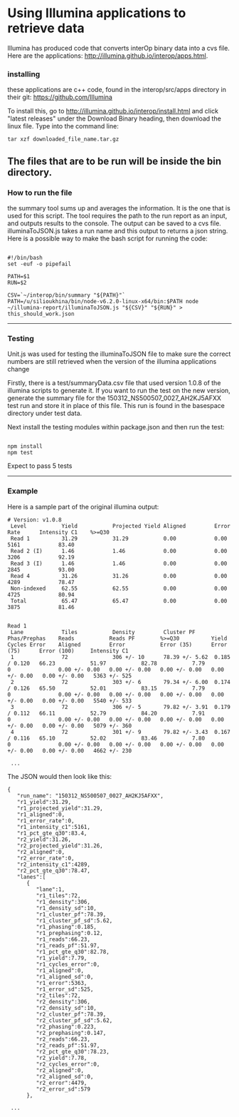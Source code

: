 Using Illumina applications to retrieve data
================

Illumina has produced code that converts interOp binary data into a cvs file. Here are the applications: http://illumina.github.io/interop/apps.html.

### installing
these applications are c++ code, found in the interop/src/apps directory in their git: https://github.com/Illumina

To install this, go to http://illumina.github.io/interop/install.html and click "latest releases" under the Download Binary heading, then download the linux file. 
Type into the command line:
```
tar xzf downloaded_file_name.tar.gz
```
The files that are to be run will be inside the bin directory.
---
### How to run the file
the summary tool sums up and averages the information. It is the one that is used for this script. The tool requires the path to the run report as an input, and outputs results to the console. The output can be saved to a cvs file. illuminaToJSON.js takes a run name and this output to returns a json string. Here is a possible way to make the bash script for running the code:

```

#!/bin/bash
set -euf -o pipefail

PATH=$1
RUN=$2

CSV=`~/interop/bin/summary "${PATH}"`
PATH=/u/silioukhina/bin/node-v6.2.0-linux-x64/bin:$PATH node ~/illumina-report/illuminaToJSON.js "${CSV}" "${RUN}" > this_should_work.json

```
---
### Testing
Unit.js was used for testing the illuminaToJSON file to make sure the correct numbers are still retrieved when the version of the illumina applications change

Firstly, there is a test/summaryData.csv file that used version 1.0.8 of the illumina scripts to generate it. If you want to run the test on the new version, generate the summary file for the 150312_NS500507_0027_AH2KJ5AFXX test run and store it in place of this file. This run is found in the basespace directory under test data.

Next install the testing modules within package.json and then run the test:

```

npm install
npm test
```
Expect to pass 5 tests

---
### Example
Here is a sample part of the original illumina output:

```
# Version: v1.0.8
 Level           Yield           Projected Yield Aligned         Error Rate      Intensity C1    %>=Q30         
 Read 1          31.29           31.29           0.00            0.00            5161            83.40          
 Read 2 (I)      1.46            1.46            0.00            0.00            3206            92.19          
 Read 3 (I)      1.46            1.46            0.00            0.00            2845            93.00          
 Read 4          31.26           31.26           0.00            0.00            4289            78.47          
 Non-indexed     62.55           62.55           0.00            0.00            4725            80.94          
 Total           65.47           65.47           0.00            0.00            3875            81.46          


Read 1
 Lane            Tiles           Density         Cluster PF      Phas/Prephas    Reads           Reads PF        %>=Q30          Yield           Cycles Error    Aligned         Error           Error (35)      Error (75)      Error (100)     Intensity C1   
 1               72              306 +/- 10      78.39 +/- 5.62  0.185 / 0.120   66.23           51.97           82.78           7.79            0               0.00 +/- 0.00   0.00 +/- 0.00   0.00 +/- 0.00   0.00 +/- 0.00   0.00 +/- 0.00   5363 +/- 525   
 2               72              303 +/- 6       79.34 +/- 6.00  0.174 / 0.126   65.50           52.01           83.15           7.79            0               0.00 +/- 0.00   0.00 +/- 0.00   0.00 +/- 0.00   0.00 +/- 0.00   0.00 +/- 0.00   5540 +/- 533   
 3               72              306 +/- 5       79.82 +/- 3.91  0.179 / 0.112   66.11           52.79           84.20           7.91            0               0.00 +/- 0.00   0.00 +/- 0.00   0.00 +/- 0.00   0.00 +/- 0.00   0.00 +/- 0.00   5079 +/- 360   
 4               72              301 +/- 9       79.82 +/- 3.43  0.167 / 0.116   65.10           52.02           83.46           7.80            0               0.00 +/- 0.00   0.00 +/- 0.00   0.00 +/- 0.00   0.00 +/- 0.00   0.00 +/- 0.00   4662 +/- 230  

 ...

```
The JSON would then look like this:

```
{
   "run_name": "150312_NS500507_0027_AH2KJ5AFXX",
   "r1_yield":31.29,
   "r1_projected_yield":31.29,
   "r1_aligned":0,
   "r1_error_rate":0,
   "r1_intensity_c1":5161,
   "r1_pct_gte_q30":83.4,
   "r2_yield":31.26,
   "r2_projected_yield":31.26,
   "r2_aligned":0,
   "r2_error_rate":0,
   "r2_intensity_c1":4289,
   "r2_pct_gte_q30":78.47,
   "lanes":[
      {
         "lane":1,
         "r1_tiles":72,
         "r1_density":306,
         "r1_density_sd":10,
         "r1_cluster_pf":78.39,
         "r1_cluster_pf_sd":5.62,
         "r1_phasing":0.185,
         "r1_prephasing":0.12,
         "r1_reads":66.23,
         "r1_reads_pf":51.97,
         "r1_pct_gte_q30":82.78,
         "r1_yield":7.79,
         "r1_cycles_error":0,
         "r1_aligned":0,
         "r1_aligned_sd":0,
         "r1_error":5363,
         "r1_error_sd":525,
         "r2_tiles":72,
         "r2_density":306,
         "r2_density_sd":10,
         "r2_cluster_pf":78.39,
         "r2_cluster_pf_sd":5.62,
         "r2_phasing":0.223,
         "r2_prephasing":0.147,
         "r2_reads":66.23,
         "r2_reads_pf":51.97,
         "r2_pct_gte_q30":78.23,
         "r2_yield":7.78,
         "r2_cycles_error":0,
         "r2_aligned":0,
         "r2_aligned_sd":0,
         "r2_error":4479,
         "r2_error_sd":579
      },

 ...

```